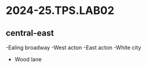# 2024-25.TPS.LAB02
## central-east
-Ealing broadway
-West acton
-East acton
-White city
- Wood lane
